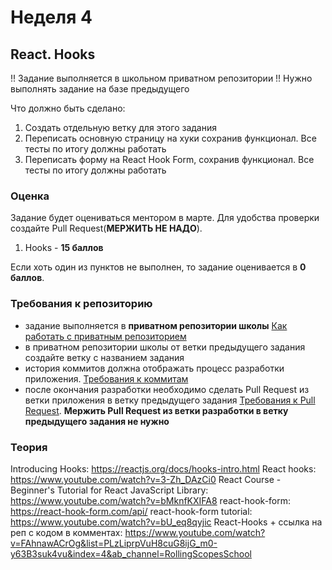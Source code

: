 # Неделя 4

## React. Hooks




!! Задание выполняется в школьном приватном репозитории !!
Нужно выполнять задание на базе предыдущего




Что должно быть сделано:



1) Создать отдельную ветку для этого задания
2) Переписать основную страницу на хуки сохранив функционал. Все тесты по итогу должны работать
3) Переписать форму на React Hook Form, сохранив функционал. Все тесты по итогу должны работать


### Оценка


Задание будет оцениваться ментором в марте. Для удобства проверки создайте Pull Request(**МЕРЖИТЬ НЕ НАДО**).

1) Hooks - **15 баллов**


Если хоть один из пунктов не выполнен, то задание оценивается в **0 баллов**.

### Требования к репозиторию

- задание выполняется в **приватном репозитории школы** [Как работать с приватным репозиторием](https://docs.rs.school/#/private-repository?id=Как-работать-с-приватным-репозиторием)
- в приватном репозитории школы от ветки предыдущего задания создайте ветку с названием задания
- история коммитов должна отображать процесс разработки приложения. [Требования к коммитам](https://docs.rs.school/#/git-convention?id=Требования-к-именам-коммитов)
- после окончания разработки необходимо сделать Pull Request из ветки приложения в ветку предыдущего задания [Требования к Pull Request](https://docs.rs.school/#/pull-request-review-process?id=Требования-к-pull-request-pr). **Мержить Pull Request из ветки разработки в ветку предыдущего задания не нужно**

### Теория
Introducing Hooks: https://reactjs.org/docs/hooks-intro.html
React hooks: https://www.youtube.com/watch?v=3-Zh_DAzCi0
React Course - Beginner's Tutorial for React JavaScript Library: https://www.youtube.com/watch?v=bMknfKXIFA8
react-hook-form: https://react-hook-form.com/api/
react-hook-form tutorial: https://www.youtube.com/watch?v=bU_eq8qyjic
React-Hooks + ссылка на реп с кодом в комментах: https://www.youtube.com/watch?v=FAhnawACrOg&list=PLzLiprpVuH8cuG8ijG_m0-y63B3suk4vu&index=4&ab_channel=RollingScopesSchool

